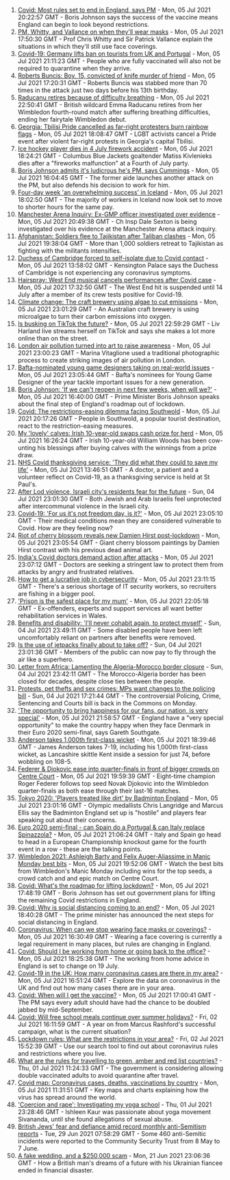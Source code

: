 1. [Covid: Most rules set to end in England, says PM](https://www.bbc.co.uk/news/uk-57725523) - Mon, 05 Jul 2021 20:22:57 GMT - Boris Johnson says the success of the vaccine means England can begin to look beyond restrictions.
2. [PM, Whitty, and Vallance on when they'll wear masks](https://www.bbc.co.uk/news/uk-57728218) - Mon, 05 Jul 2021 17:50:30 GMT - Prof Chris Whitty and Sir Patrick Vallance explain the situations in which they'll still use face coverings.
3. [Covid-19: Germany lifts ban on tourists from UK and Portugal](https://www.bbc.co.uk/news/world-europe-57730092) - Mon, 05 Jul 2021 21:11:23 GMT - People who are fully vaccinated will also not be required to quarantine when they arrive.
4. [Roberts Buncis: Boy, 15, convicted of knife murder of friend](https://www.bbc.co.uk/news/uk-england-lincolnshire-57724953) - Mon, 05 Jul 2021 17:20:31 GMT - Roberts Buncis was stabbed more than 70 times in the attack just two days before his 13th birthday.
5. [Raducanu retires because of difficulty breathing](https://www.bbc.co.uk/sport/tennis/57724076) - Mon, 05 Jul 2021 22:50:41 GMT - British wildcard Emma Raducanu retires from her Wimbledon fourth-round match after suffering breathing difficulties, ending her fairytale Wimbledon debut.
6. [Georgia: Tbilisi Pride cancelled as far-right protesters burn rainbow flags](https://www.bbc.co.uk/news/world-europe-57727887) - Mon, 05 Jul 2021 18:08:47 GMT - LGBT activists cancel a Pride event after violent far-right protests in Georgia's capital Tbilisi.
7. [Ice hockey player dies in 4 July firework accident](https://www.bbc.co.uk/sport/ice-hockey/57725848) - Mon, 05 Jul 2021 18:24:21 GMT - Columbus Blue Jackets goaltender Matiss Kivlenieks dies after a "fireworks malfunction" at a Fourth of July party.
8. [Boris Johnson admits it's ludicrous he's PM, says Cummings](https://www.bbc.co.uk/news/uk-politics-57722457) - Mon, 05 Jul 2021 16:04:45 GMT - The former aide launches another attack on the PM, but also defends his decision to work for him.
9. [Four-day week 'an overwhelming success' in Iceland](https://www.bbc.co.uk/news/business-57724779) - Mon, 05 Jul 2021 18:02:50 GMT - The majority of workers in Iceland now look set to move to shorter hours for the same pay.
10. [Manchester Arena Inquiry: Ex-GMP officer investigated over evidence](https://www.bbc.co.uk/news/uk-england-manchester-57720019) - Mon, 05 Jul 2021 20:49:38 GMT - Ch Insp Dale Sexton is being investigated over his evidence at the Manchester Arena attack inquiry.
11. [Afghanistan: Soldiers flee to Tajikistan after Taliban clashes](https://www.bbc.co.uk/news/world-asia-57720103) - Mon, 05 Jul 2021 19:38:04 GMT - More than 1,000 soldiers retreat to Tajikistan as fighting with the militants intensifies.
12. [Duchess of Cambridge forced to self-isolate due to Covid contact](https://www.bbc.co.uk/news/uk-57721140) - Mon, 05 Jul 2021 13:58:02 GMT - Kensington Palace says the Duchess of Cambridge is not experiencing any coronavirus symptoms.
13. [Hairspray: West End musical cancels performances after Covid case](https://www.bbc.co.uk/news/entertainment-arts-57725704) - Mon, 05 Jul 2021 17:32:50 GMT - The West End hit is suspended until 14 July after a member of its crew tests positive for Covid-19.
14. [Climate change: The craft brewery using algae to cut emissions](https://www.bbc.co.uk/news/world-australia-57675513) - Mon, 05 Jul 2021 23:01:29 GMT - An Australian craft brewery is using microalgae to turn their carbon emissions into oxygen.
15. [Is busking on TikTok the future?](https://www.bbc.co.uk/news/entertainment-arts-57728507) - Mon, 05 Jul 2021 22:59:29 GMT - Liv Harland live streams herself on TikTok and says she makes a lot more online than on the street.
16. [London air pollution turned into art to raise awareness](https://www.bbc.co.uk/news/in-pictures-56986767) - Mon, 05 Jul 2021 23:00:23 GMT - Marina Vitaglione used a traditional photographic process to create striking images of air pollution in London.
17. [Bafta-nominated young game designers taking on real-world issues](https://www.bbc.co.uk/news/uk-england-dorset-57688109) - Mon, 05 Jul 2021 23:05:44 GMT - Bafta's nominees for Young Game Designer of the year tackle important issues for a new generation.
18. [Boris Johnson: 'If we can't reopen in next few weeks, when will we?'](https://www.bbc.co.uk/news/uk-57728217) - Mon, 05 Jul 2021 16:40:00 GMT - Prime Minister Boris Johnson speaks about the final step of England's roadmap out of lockdown.
19. [Covid: The restrictions-easing dilemma facing Southwold](https://www.bbc.co.uk/news/uk-england-suffolk-57725734) - Mon, 05 Jul 2021 20:17:26 GMT - People in Southwold, a popular tourist destination, react to the restriction-easing measures.
20. [My 'lovely' calves: Irish 10-year-old swaps cash prize for herd](https://www.bbc.co.uk/news/world-europe-57723463) - Mon, 05 Jul 2021 16:26:24 GMT - Irish 10-year-old William Woods has been cow-unting his blessings after buying calves with the winnings from a prize draw.
21. [NHS Covid thanksgiving service: 'They did what they could to save my life'](https://www.bbc.co.uk/news/57724439) - Mon, 05 Jul 2021 13:46:51 GMT - A doctor, a patient and a volunteer reflect on Covid-19, as a thanksgiving service is held at St Paul's.
22. [After Lod violence, Israeli city's residents fear for the future](https://www.bbc.co.uk/news/world-middle-east-57698950) - Sun, 04 Jul 2021 23:01:30 GMT - Both Jewish and Arab Israelis feel unprotected after intercommunal violence in the Israeli city.
23. [Covid-19: 'For us it's not freedom day, is it?'](https://www.bbc.co.uk/news/uk-57643063) - Mon, 05 Jul 2021 23:05:10 GMT - Their medical conditions mean they are considered vulnerable to Covid. How are they feeling now?
24. [Riot of cherry blossom reveals new Damien Hirst post-lockdown](https://www.bbc.co.uk/news/world-europe-57720365) - Mon, 05 Jul 2021 23:05:54 GMT - Giant cherry blossom paintings by Damien Hirst contrast with his previous dead animal art.
25. [India's Covid doctors demand action after attacks](https://www.bbc.co.uk/news/world-asia-india-57648320) - Mon, 05 Jul 2021 23:07:12 GMT - Doctors are seeking a stringent law to protect them from attacks by angry and frustrated relatives.
26. [How to get a lucrative job in cybersecurity](https://www.bbc.co.uk/news/business-57663096) - Mon, 05 Jul 2021 23:11:15 GMT - There's a serious shortage of IT security workers, so recruiters are fishing in a bigger pool.
27. ['Prison is the safest place for my mum'](https://www.bbc.co.uk/news/uk-wales-57720484) - Mon, 05 Jul 2021 22:05:18 GMT - Ex-offenders, experts and support services all want better rehabilitation services in Wales.
28. [Benefits and disability: 'I'll never cohabit again, to protect myself'](https://www.bbc.co.uk/news/disability-57482418) - Sun, 04 Jul 2021 23:49:11 GMT - Some disabled people have been left uncomfortably reliant on partners after benefits were removed.
29. [Is the use of jetpacks finally about to take off?](https://www.bbc.co.uk/news/business-57652297) - Sun, 04 Jul 2021 23:01:36 GMT - Members of the public can now pay to fly through the air like a superhero.
30. [Letter from Africa: Lamenting the Algeria-Morocco border closure](https://www.bbc.co.uk/news/world-africa-57467644) - Sun, 04 Jul 2021 23:42:11 GMT - The Morocco-Algeria border has been closed for decades, despite close ties between the people.
31. [Protests, pet thefts and sex crimes: MPs want changes to the policing bill](https://www.bbc.co.uk/news/uk-politics-57680917) - Sun, 04 Jul 2021 17:21:44 GMT - The controversial Policing, Crime, Sentencing and Courts bill is back in the Commons on Monday.
32. ['The opportunity to bring happiness for our fans, our nation, is very special'](https://www.bbc.co.uk/sport/football/57725655) - Mon, 05 Jul 2021 21:58:57 GMT - England have a "very special opportunity" to make the country happy when they face Denmark in their Euro 2020 semi-final, says Gareth Southgate.
33. [Anderson takes 1,000th first-class wicket](https://www.bbc.co.uk/sport/cricket/57716431) - Mon, 05 Jul 2021 18:39:46 GMT - James Anderson takes 7-19, including his 1,000th first-class wicket, as Lancashire skittle Kent inside a session for just 74, before wobbling on 108-5.
34. [Federer & Djokovic ease into quarter-finals in front of bigger crowds on Centre Court](https://www.bbc.co.uk/sport/tennis/57726016) - Mon, 05 Jul 2021 19:59:39 GMT - Eight-time champion Roger Federer follows top seed Novak Djokovic into the Wimbledon quarter-finals as both ease through their last-16 matches.
35. [Tokyo 2020: 'Players treated like dirt' by Badminton England](https://www.bbc.co.uk/sport/badminton/57729552) - Mon, 05 Jul 2021 23:01:16 GMT - Olympic medallists Chris Langridge and Marcus Ellis say the Badminton England set up is "hostile" and players fear speaking out about their concerns.
36. [Euro 2020 semi-final - can Spain do a Portugal & can Italy replace Spinazzola?](https://www.bbc.co.uk/sport/football/51198738) - Mon, 05 Jul 2021 21:06:24 GMT - Italy and Spain go head to head in a European Championship knockout game for the fourth event in a row - these are the talking points.
37. [Wimbledon 2021: Ashleigh Barty and Felix Auger-Aliassime in Manic Monday best bits](https://www.bbc.co.uk/sport/av/tennis/57729935) - Mon, 05 Jul 2021 19:52:06 GMT - Watch the best bits from Wimbledon's Manic Monday including wins for the top seeds, a crowd catch and and epic match on Centre Court.
38. [Covid: What's the roadmap for lifting lockdown?](https://www.bbc.co.uk/news/explainers-52530518) - Mon, 05 Jul 2021 17:48:19 GMT - Boris Johnson has set out government plans for lifting the remaining Covid restrictions in England.
39. [Covid: Why is social distancing coming to an end?](https://www.bbc.co.uk/news/uk-51506729) - Mon, 05 Jul 2021 18:40:28 GMT - The prime minister has announced the next steps for social distancing in England.
40. [Coronavirus: When can we stop wearing face masks or coverings?](https://www.bbc.co.uk/news/health-51205344) - Mon, 05 Jul 2021 16:30:49 GMT - Wearing a face covering is currently a legal requirement in many places, but rules are changing in England.
41. [Covid: Should I be working from home or going back to the office?](https://www.bbc.co.uk/news/business-52567567) - Mon, 05 Jul 2021 18:25:38 GMT - The working from home advice in England is set to change on 19 July.
42. [Covid-19 in the UK: How many coronavirus cases are there in my area?](https://www.bbc.co.uk/news/uk-51768274) - Mon, 05 Jul 2021 16:51:24 GMT - Explore the data on coronavirus in the UK and find out how many cases there are in your area.
43. [Covid: When will I get the vaccine?](https://www.bbc.co.uk/news/health-55045639) - Mon, 05 Jul 2021 17:00:41 GMT - The PM says every adult should have had the chance to be doubled jabbed by mid-September.
44. [Covid: Will free school meals continue over summer holidays?](https://www.bbc.co.uk/news/explainers-53053337) - Fri, 02 Jul 2021 16:11:59 GMT - A year on from Marcus Rashford's successful campaign, what is the current situation?
45. [Lockdown rules: What are the restrictions in your area?](https://www.bbc.co.uk/news/uk-54373904) - Fri, 02 Jul 2021 15:52:39 GMT - Use our search tool to find out about coronavirus rules and restrictions where you live.
46. [What are the rules for travelling to green, amber and red list countries?](https://www.bbc.co.uk/news/explainers-52544307) - Thu, 01 Jul 2021 11:24:33 GMT - The government is considering allowing double vaccinated adults to avoid quarantine after travel.
47. [Covid map: Coronavirus cases, deaths, vaccinations by country](https://www.bbc.co.uk/news/world-51235105) - Mon, 05 Jul 2021 11:31:51 GMT - Key maps and charts explaining how the virus has spread around the world.
48. ['Coercion and rape': Investigating my yoga school](https://www.bbc.co.uk/news/world-asia-india-57400014) - Thu, 01 Jul 2021 23:28:46 GMT - Ishleen Kaur was passionate about yoga movement Sivananda, until she found allegations of sexual abuse.
49. [British Jews' fear and defiance amid record monthly anti-Semitism reports](https://www.bbc.co.uk/news/uk-57339266) - Tue, 29 Jun 2021 07:58:29 GMT - Some 460 anti-Semitic incidents were reported to the Community Security Trust from 8 May to 7 June.
50. [A fake wedding, and a $250,000 scam](https://www.bbc.co.uk/news/world-europe-57358241) - Mon, 21 Jun 2021 23:06:36 GMT - How a British man's dreams of a future with his Ukrainian fiancee ended in financial disaster.
